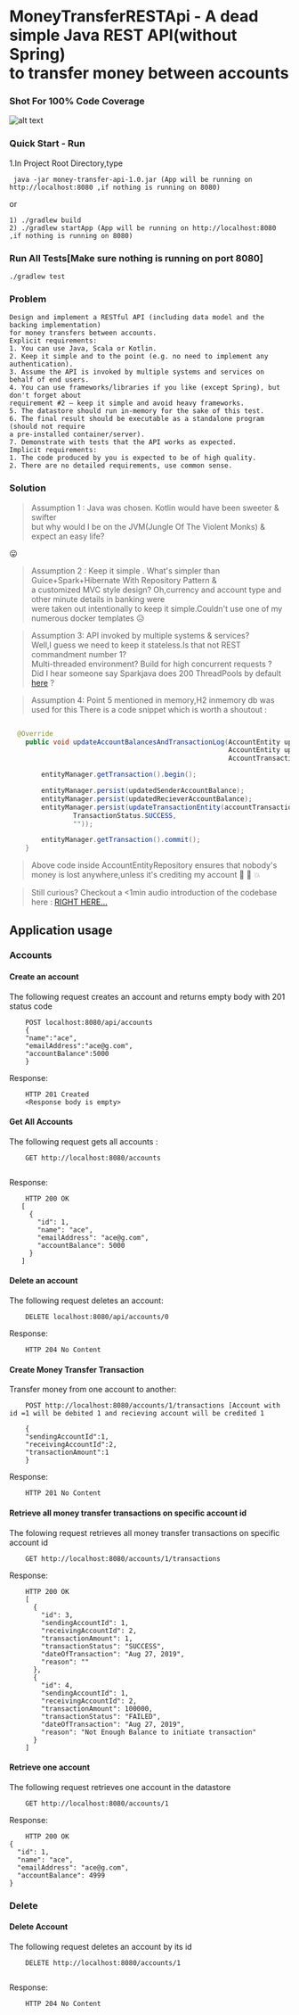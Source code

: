 # MoneyTransferRESTApi - A dead simple Java REST API(without Spring) <br> to transfer money between accounts <br>
### Shot For 100% Code Coverage
![alt text](https://github.com/RbkGh/MoneyTransferRESTApi/blob/master/demo_test.png)
### Quick Start - Run
1.In Project Root Directory,type <br/>
```$xslt
 java -jar money-transfer-api-1.0.jar (App will be running on http://localhost:8080 ,if nothing is running on 8080)
```
or
```$xslt
1) ./gradlew build
2) ./gradlew startApp (App will be running on http://localhost:8080 ,if nothing is running on 8080)
```
### Run All Tests[Make sure nothing is running on port 8080]
```$xslt
./gradlew test
```

### Problem
```text
Design and implement a RESTful API (including data model and the backing implementation)
for money transfers between accounts.
Explicit requirements:
1. You can use Java, Scala or Kotlin.
2. Keep it simple and to the point (e.g. no need to implement any authentication).
3. Assume the API is invoked by multiple systems and services on behalf of end users.
4. You can use frameworks/libraries if you like (except Spring), but don't forget about
requirement #2 – keep it simple and avoid heavy frameworks.
5. The datastore should run in-memory for the sake of this test.
6. The final result should be executable as a standalone program (should not require
a pre-installed container/server).
7. Demonstrate with tests that the API works as expected.
Implicit requirements:
1. The code produced by you is expected to be of high quality.
2. There are no detailed requirements, use common sense.
```
### Solution 

>Assumption 1 : Java was chosen. Kotlin would have been sweeter & swifter <br>
but why would I be on the JVM(Jungle Of The Violent Monks) & expect an easy life? 

:stuck_out_tongue:

>Assumption 2 : Keep it simple . What's simpler than Guice+Spark+Hibernate With Repository Pattern & <br>
a customized MVC style design? Oh,currency and account type and other minute details in banking were <br>
were taken out intentionally to keep it simple.Couldn't use one of my numerous docker templates :disappointed_relieved:

>Assumption 3: API invoked by multiple systems & services? <br>
Well,I guess we need to keep it stateless.Is that not REST commandment number 1?<br>
Multi-threaded environment? Build for high concurrent requests ?<br>
Did I hear someone say Sparkjava does 200 ThreadPools by default [here](https://stackoverflow.com/a/54132981/7315979) ?

>Assumption 4: Point 5 mentioned in memory,H2 inmemory db was used for this 
There is a code snippet which is worth a shoutout : 
```java

  @Override
    public void updateAccountBalancesAndTransactionLog(AccountEntity updatedSenderAccountBalance,
                                                       AccountEntity updatedRecieverAccountBalance,
                                                       AccountTransactionEntity accountTransactionEntity) {

        entityManager.getTransaction().begin();

        entityManager.persist(updatedSenderAccountBalance);
        entityManager.persist(updatedRecieverAccountBalance);
        entityManager.persist(updateTransactionEntity(accountTransactionEntity,
                TransactionStatus.SUCCESS,
                ""));

        entityManager.getTransaction().commit();
    }

```
> Above code inside AccountEntityRepository ensures that nobody's money is lost anywhere,unless it's crediting my account :runner: :runner: :collision:

> Still curious? Checkout a <1min audio introduction of the codebase here :  [RIGHT HERE...]() 



## Application usage
### Accounts
#### Create an account
The following request creates an account and returns empty body with 201 status code
```
    POST localhost:8080/api/accounts
    { 
    "name":"ace", 
    "emailAddress":"ace@g.com", 
    "accountBalance":5000 
    }
```
Response:
```
    HTTP 201 Created
    <Response body is empty>
```
#### Get All Accounts 
The following request gets all accounts :
```
    GET http://localhost:8080/accounts
    
```
Response:
```
    HTTP 200 OK
   [
     {
       "id": 1,
       "name": "ace",
       "emailAddress": "ace@g.com",
       "accountBalance": 5000
     }
   ]
```

#### Delete an account
The following request deletes an account:
```
    DELETE localhost:8080/api/accounts/0
```
Response:
```
    HTTP 204 No Content
```


#### Create Money Transfer Transaction
Transfer money from one account to another:
```
    POST http://localhost:8080/accounts/1/transactions [Account with id =1 will be debited 1 and recieving account will be credited 1 
    
    { 
    "sendingAccountId":1, 
    "receivingAccountId":2, 
    "transactionAmount":1 
    }
```
Response:
```
    HTTP 201 No Content
```
#### Retrieve all money transfer transactions on specific account id
The folowing request retrieves all money transfer transactions on specific account id
```
    GET http://localhost:8080/accounts/1/transactions
```
Response:
```
    HTTP 200 OK
    [
      {
        "id": 3,
        "sendingAccountId": 1,
        "receivingAccountId": 2,
        "transactionAmount": 1,
        "transactionStatus": "SUCCESS",
        "dateOfTransaction": "Aug 27, 2019",
        "reason": ""
      },
      {
        "id": 4,
        "sendingAccountId": 1,
        "receivingAccountId": 2,
        "transactionAmount": 100000,
        "transactionStatus": "FAILED",
        "dateOfTransaction": "Aug 27, 2019",
        "reason": "Not Enough Balance to initiate transaction"
      }
    ]

```
#### Retrieve one account
The following request retrieves one account in the datastore
```
    GET http://localhost:8080/accounts/1
```
Response:
```
    HTTP 200 OK
{
  "id": 1,
  "name": "ace",
  "emailAddress": "ace@g.com",
  "accountBalance": 4999
}
```
### Delete
#### Delete Account
The following request deletes an account by its id
```
    DELETE http://localhost:8080/accounts/1
   
```
Response:
```
    HTTP 204 No Content
 
```
